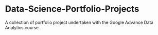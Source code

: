 # Data-Science-Portfolio-Projects
A collection of portfolio project undertaken with the Google Advance Data Analytics course.

